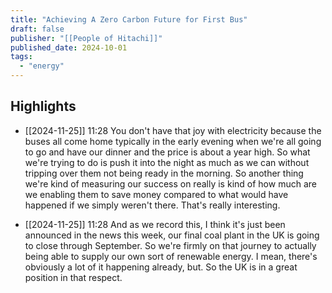 ```yaml
---
title: "Achieving A Zero Carbon Future for First Bus"
draft: false
publisher: "[[People of Hitachi]]"
published_date: 2024-10-01
tags:
  - "energy"
---
```



## Highlights
* [[2024-11-25]] 11:28  You don't have that joy with electricity because the buses all come home typically in the early evening when we're all going to go and have our dinner and the price is about a year high. So what we're trying to do is push it into the night as much as we can without tripping over them not being ready in the morning. So another thing we're kind of measuring our success on really is kind of how much are we enabling them to save money compared to what would have happened if we simply weren't there. That's really interesting.

* [[2024-11-25]] 11:28  And as we record this, I think it's just been announced in the news this week, our final coal plant in the UK is going to close through September. So we're firmly on that journey to actually being able to supply our own sort of renewable energy. I mean, there's obviously a lot of it happening already, but. So the UK is in a great position in that respect.

